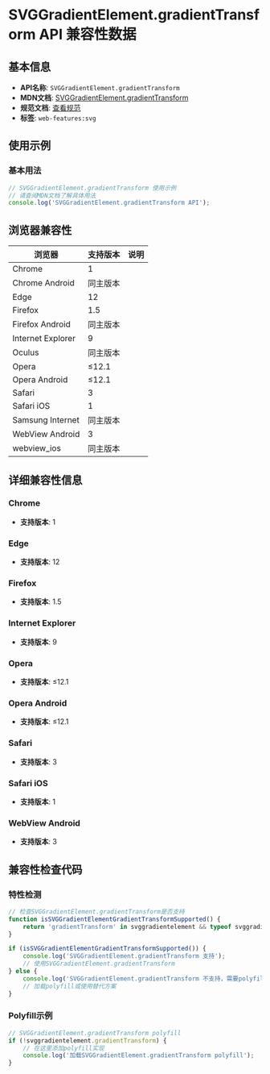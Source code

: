 # SVGGradientElement.gradientTransform API 兼容性数据

## 基本信息

- **API名称**: `SVGGradientElement.gradientTransform`
- **MDN文档**: [SVGGradientElement.gradientTransform](https://developer.mozilla.org/docs/Web/API/SVGGradientElement/gradientTransform)
- **规范文档**: [查看规范](https://svgwg.org/svg2-draft/pservers.html#__svg__SVGGradientElement__gradientTransform)
- **标签**: `web-features:svg`

## 使用示例

### 基本用法

```javascript
// SVGGradientElement.gradientTransform 使用示例
// 请查阅MDN文档了解具体用法
console.log('SVGGradientElement.gradientTransform API');
```

## 浏览器兼容性

| 浏览器 | 支持版本 | 说明 |
|--------|----------|------|
| Chrome | 1 |  |
| Chrome Android | 同主版本 |  |
| Edge | 12 |  |
| Firefox | 1.5 |  |
| Firefox Android | 同主版本 |  |
| Internet Explorer | 9 |  |
| Oculus | 同主版本 |  |
| Opera | ≤12.1 |  |
| Opera Android | ≤12.1 |  |
| Safari | 3 |  |
| Safari iOS | 1 |  |
| Samsung Internet | 同主版本 |  |
| WebView Android | 3 |  |
| webview_ios | 同主版本 |  |

## 详细兼容性信息

### Chrome

- **支持版本**: 1

### Edge

- **支持版本**: 12

### Firefox

- **支持版本**: 1.5

### Internet Explorer

- **支持版本**: 9

### Opera

- **支持版本**: ≤12.1

### Opera Android

- **支持版本**: ≤12.1

### Safari

- **支持版本**: 3

### Safari iOS

- **支持版本**: 1

### WebView Android

- **支持版本**: 3

## 兼容性检查代码

### 特性检测

```javascript
// 检查SVGGradientElement.gradientTransform是否支持
function isSVGGradientElementGradientTransformSupported() {
    return 'gradientTransform' in svggradientelement && typeof svggradientelement.gradientTransform === 'function';
}

if (isSVGGradientElementGradientTransformSupported()) {
    console.log('SVGGradientElement.gradientTransform 支持');
    // 使用SVGGradientElement.gradientTransform
} else {
    console.log('SVGGradientElement.gradientTransform 不支持，需要polyfill');
    // 加载polyfill或使用替代方案
}
```

### Polyfill示例

```javascript
// SVGGradientElement.gradientTransform polyfill
if (!svggradientelement.gradientTransform) {
    // 在这里添加polyfill实现
    console.log('加载SVGGradientElement.gradientTransform polyfill');
}
```

